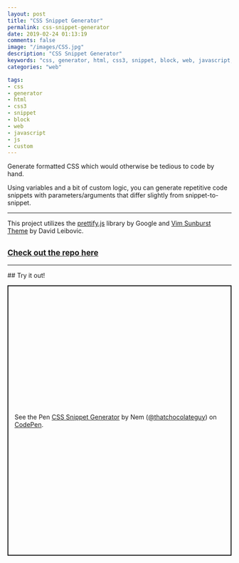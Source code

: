 ```yaml
---
layout: post
title: "CSS Snippet Generator"
permalink: css-snippet-generator
date: 2019-02-24 01:13:19
comments: false
image: "/images/CSS.jpg"
description: "CSS Snippet Generator"
keywords: "css, generator, html, css3, snippet, block, web, javascript, js, custom"
categories: "web"

tags:
- css
- generator
- html
- css3
- snippet
- block
- web
- javascript
- js
- custom
---
```


<p style="margin-top: 10px">
  Generate formatted CSS which would otherwise be tedious to code by hand.
</p>
<p>
  Using variables and a bit of custom logic, you can generate repetitive code snippets with parameters/arguments that differ slightly from snippet-to-snippet.
</p>
<hr>
This project utilizes the <a href="https://github.com/google/code-prettify" target="_blank">prettify.js</a> library by Google and <a href="https://github.com/google/code-prettify/blob/master/styles/sunburst.css" target="_blank">Vim Sunburst Theme</a> by David Leibovic.

## <small><a href="https://github.com/ThatChocolateGuy/CSS-Snippet-Generator" target="_blank">Check out the repo here</a></small>
<hr>
## Try it out!
<p class="codepen" data-height="607" data-theme-id="light" data-default-tab="result" data-user="thatchocolateguy" data-slug-hash="YzKjYpo" style="height: 607px; box-sizing: border-box; display: flex; align-items: center; justify-content: center; border: 2px solid; margin: 1em 0; padding: 1em;" data-pen-title="CSS Snippet Generator">
  <span>See the Pen <a href="https://codepen.io/thatchocolateguy/pen/YzKjYpo">
  CSS Snippet Generator</a> by Nem (<a href="https://codepen.io/thatchocolateguy">@thatchocolateguy</a>)
  on <a href="https://codepen.io">CodePen</a>.</span>
</p>
<script async src="https://static.codepen.io/assets/embed/ei.js"></script>
